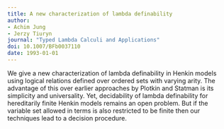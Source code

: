 ```yaml
---
title: A new characterization of lambda definability
author: 
- Achim Jung
- Jerzy Tiuryn
journal: "Typed Lambda Calculi and Applications"
doi: 10.1007/BFb0037110
date: 1993-01-01
---
```


We give a new characterization of lambda definability in Henkin models using logical relations defined over ordered sets with varying arity. The advantage of this over earlier approaches by Plotkin and Statman is its simplicity and universality. Yet, decidability of lambda definability for hereditarily finite Henkin models remains an open problem. But if the variable set allowed in terms is also restricted to be finite then our techniques lead to a decision procedure.
